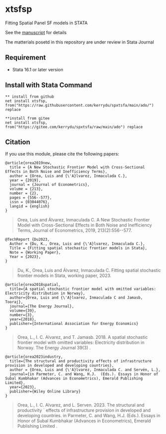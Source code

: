 # xtsfsp
Fitting Spatial Panel SF models in STATA

See the [manuscript](https://github.com/kerrydu/spxtsfa/blob/main/manuscript.pdf) for details

The matterials posetd in this repository are under review in Stata Journal

## Requirement
 * Stata 16.1 or later version



## Install with Stata Command

 ```
 ** install from github
 net install xtsfsp, from("https://raw.githubusercontent.com/kerrydu/spxtsfa/main/ado/") replace
 
 **install from gitee
 net install xtsfsp, from("https://gitee.com/kerrydu/spxtsfa/raw/main/ado") replace
 ```



##  Citation

If you use this module, please cite the following papers:

```
@article{orea2019new,
  title = {A New Stochastic Frontier Model with Cross-Sectional Effects in Both Noise and Inefficiency Terms},
  author = {Orea, Luis and {\'A}lvarez, Inmaculada C.},
  year = {2019},
  journal = {Journal of Econometrics},
  volume = {213},
  number = {2},
  pages = {556--577},
  issn = {03044076},
  langid = {english}
}
```

> Orea, Luis and Álvarez, Inmaculada C. A New Stochastic Frontier Model with Cross-Sectional Effects in Both Noise and Inefficiency Terms, Journal of Econometrics, 2019, 213(2):556--577.

```
@TechReport {Du2023,
  Author = {Du, K., Orea, Luis and {\'A}lvarez, Inmaculada C.},
  Title = {Fitting spatial stochastic frontier models in Stata},
  Note = {Working Paper},
  Year = {2023},
}
```

> Du, K., Orea, Luis and Álvarez, Inmaculada C. Fitting spatial stochastic frontier models in Stata, working paper, 2023.



```
@article{orea2018spatial,
  title={A spatial stochastic frontier model with omitted variables: Electricity distribution in Norway},
  author={Orea, Luis and {\'A}lvarez, Inmaculada C and Jamasb, Tooraj},
  journal={The Energy Journal},
  volume={39},
  number={3},
  year={2018},
  publisher={International Association for Energy Economics}
}  
```

> Orea, L., I. C.  Alvarez, and T. Jamasb. 2018. A spatial stochastic frontier  model with omitted variables: Electricity distribution in Norway. The Energy Journal 39(3) .

 

```
@article{orea2023industry,
  title={The structural and productivity effects of infrastructure provision in developed and developing countries},
  author = {Orea, Luis and {\'A}lvarez, Inmaculada C. and Servén, L.},
  journal={in Parmeter, C. and Wang, H.J.  (Eds.). Essays in Honor of Subal Kumbhakar (Advances in Econometrics), Emerald Publishing Limited},
  year={2023},
  publisher={Wiley Online Library}
}
```

> Orea, L., I. C. Alvarez, and L. Serven. 2023. The structural and productivity ´ effects of infrastructure provision in developed and developing countries. in Parmeter, C. and Wang, H.J. (Eds.). Essays in Honor of Subal Kumbhakar (Advances in Econometrics), Emerald Publishing Limited .  
